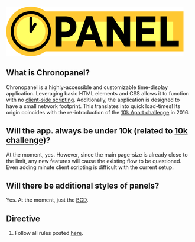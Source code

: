 ![FAV Rocks logo](https://raw.githubusercontent.com/billbogaiv/chronopanel/master/assets/logo.png)

## What is Chronopanel?

Chronopanel is a highly-accessible and customizable time-display application. Leveraging basic HTML elements and CSS allows it to function with no [client-side scripting](https://en.wikipedia.org/wiki/Client-side_scripting). Additionally, the application is designed to have a small network footprint. This translates into quick load-times! Its origin coincides with the re-introduction of the [10k Apart challenge](https://a-k-apart.com/) in 2016.

## Will the app. always be under 10k (related to [10k challenge](https://a-k-apart.com/faq#size))?

At the moment, yes. However, since the main page-size is already close to the limit, any new features will cause the existing flow to be questioned. Even adding minute client scripting is difficult with the current setup.

## Will there be additional styles of panels?

Yes. At the moment, just the [BCD](https://en.wikipedia.org/wiki/Binary-coded_decimal).

## Directive

  1. Follow all rules posted [here](https://a-k-apart.com/faq).